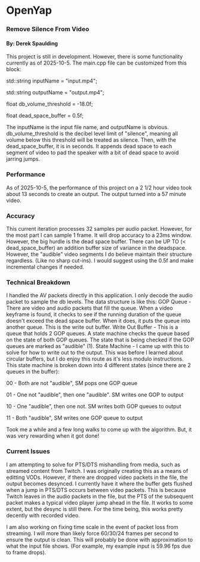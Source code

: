 # OpenYap
### Remove Silence From Video
#### By: Derek Spaulding


This project is still in development. However, there is some functionality currently as of 2025-10-5. The main.cpp file can be customized from this block:

std::string inputName = "input.mp4";

std::string outputName = "output.mp4";

float db_volume_threshold = -18.0f;

float dead_space_buffer = 0.5f;

The inputName is the input file name, and outputName is obvious. db_volume_threshold is the decibel level limit of "silence", meaning all volume below this threshold will be treated as silence. Then, with the dead_space_buffer, it is in seconds. It appends dead space to each segment of video to pad the speaker with a bit of dead space to avoid jarring jumps.

### Performance
As of 2025-10-5, the performance of this project on a 2 1/2 hour video took about 13 seconds to create an output. The output turned into a 57 minute video.

### Accuracy
This current iteration processes 32 samples per audio packet. However, for the most part I can sample 1 frame. It will drop accuracy to a 23ms window. However, the big hurdle is the dead space buffer. There can be UP TO (< dead_space_buffer) an addition buffer size of variance in the deadspace. However, the "audible" video segments I do believe maintain their structure regardless. (Like no sharp cut-ins). I would suggest using the 0.5f and make incremental changes if needed.

### Technical Breakdown
I handled the AV packets directly in this application. I only decode the audio packet to sample the db levels. The data structure is like this:
GOP Queue - There are video and audio packets that fill the queue. When a video keyframe is found, it checks to see if the running duration of the queue doesn't exceed the dead space buffer. When it does, it puts the queue into another queue. This is the write out buffer.
Write Out Buffer - This is a queue that holds 2 GOP queues. A state machine checks the queue based on the state of both GOP queues. The state that is being checked if the GOP queues are marked as "audible" (1).
State Machine - I came up with this to solve for how to write out to the output. This was before I learned about circular buffers, but I do enjoy this route as it's less modulo instructions. This state machine is broken down into 4 different states (since there are 2 queues in the buffer):

00 - Both are not "audible", SM pops one GOP queue

01 - One not "audible", then one "audible". SM writes one GOP to output

10 - One "audible", then one not. SM writes both GOP queues to output

11 - Both "audible", SM writes one GOP queue to output

Took me a while and a few long walks to come up with the algorithm. But, it was very rewarding when it got done!

### Current Issues
I am attempting to solve for PTS/DTS mishandling from media, such as streamed content from Twitch. I was originally creating this as a means of editting VODs. However, if there are dropped video packets in the file, the output becomes desynced. I currently have it where the buffer gets flushed when a jump in PTS/DTS occurs between video packets. This is because Twitch leaves in the audio packets in the file, but the PTS of the subsequent packet makes a typical video player jump ahead in the file. It works to some extent, but the desync is still there. For the time being, this works pretty decently with recorded video.

I am also working on fixing time scale in the event of packet loss from streaming. I will more than likely force 60/30/24 frames per second to ensure the output is clean. This will probably be done with approximation to what the input file shows. (For example, my example input is 59.96 fps due to frame drops).
